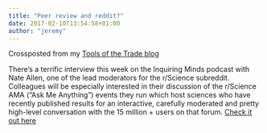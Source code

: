 ```yaml
---
title: "Peer review and reddit?"
date: 2017-02-10T13:54:58+01:00
author: "jeremy"
---
```


Crossposted from my [Tools of the Trade blog](https://blog.bham.ac.uk/tools-of-the-trade/2017/02/10/peer-review-and-reddit/)

There’s a terrific interview this week on the Inquiring Minds podcast with Nate Allen, one of the lead moderators for the r/Science subreddit. Colleagues will be especially interested in their discussion of the r/Science AMA (“Ask Me Anything”) events they run which host sciences who have recently published results for an interactive, carefully moderated and pretty high-level conversation with the 15 million + users on that forum. [Check it out here](https://art19.com/shows/inquiring-minds/episodes/3992f5e7-b17a-4319-b5c7-979719ed4572)